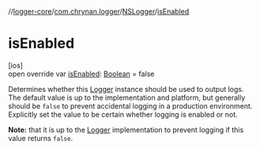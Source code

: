 //[logger-core](../../../index.md)/[com.chrynan.logger](../index.md)/[NSLogger](index.md)/[isEnabled](is-enabled.md)

# isEnabled

[ios]\
open override var [isEnabled](is-enabled.md): [Boolean](https://kotlinlang.org/api/latest/jvm/stdlib/kotlin/-boolean/index.html) = false

Determines whether this [Logger](../../../../logger-core/logger-core/com.chrynan.logger/-logger/index.md) instance should be used to output logs. The default value is up to the implementation and platform, but generally should be `false` to prevent accidental logging in a production environment. Explicitly set the value to be certain whether logging is enabled or not.

**Note:** that it is up to the [Logger](../../../../logger-core/logger-core/com.chrynan.logger/-logger/index.md) implementation to prevent logging if this value returns `false`.
